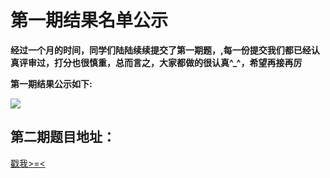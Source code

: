 
# 第一期结果名单公示

**经过一个月的时间，同学们陆陆续续提交了第一期题，,每一份提交我们都已经认真评审过，打分也很慎重，总而言之，大家都做的很认真^_^，希望再接再厉**

**第一期结果公示如下:**

![](https://s1.ax2x.com/2017/12/05/TdNmG.png)

## 第二期题目地址：
[戳我>=<](https://github.com/starwarein/Embedded/blob/master/Second_Step.md)
